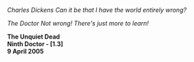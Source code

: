 _Charles Dickens_ _Can it be that I have the world entirely wrong?_

_The Doctor_ _Not wrong! There's just more to learn!_

**The Unquiet Dead  
Ninth Doctor - [1.3]  
9 April 2005**